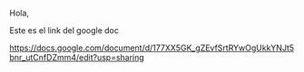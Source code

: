Hola,

Este es el link del google doc


https://docs.google.com/document/d/177XX5GK_gZEvfSrtRYwOgUkkYNJt5bnr_utCnfDZmm4/edit?usp=sharing
